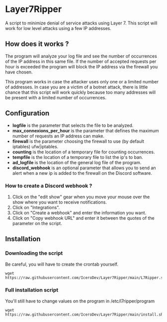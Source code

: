 # Layer7Ripper 
A script to minimize denial of service attacks using Layer 7. This script will work for low level attacks using a few IP addresses.

## How does it works ?
The program will analyze your log file and see the number of occurrences of the IP address in this same file. If the number of accepted requests per hour is exceeded the program will block the IP address via the firewall you have chosen.

This program works in case the attacker uses only one or a limited number of addresses. In case you are a victim of a botnet attack, there is little chance that this script will work quickly because too many addresses will be present with a limited number of occurrences.

## Configuration
- **logfile** is the parameter that selects the file to be analyzed.
- **max_connexions_per_hour** is the parameter that defines the maximum number of requests an IP address can make.
- **firewall** is the parameter choosing the firewall to use (by default iptables) ufw|iptables.
- **counting** is the location of a temporary file for counting occurrences.
- **tempfile** is the location of a temporary file to list the ip's to ban.
- **ad_logfile** is the location of the general log file of the program.
- **discord_webhook** is an optional parameter that allows you to send an alert when a new ip is added to the firewall on the Discord software.

### How to create a Discord webhook ?
1) Click on the "edit show" gear when you move your mouse over the show where you want to receive notifications.
2) Click on "Integrations".
3) Click on "Create a webhook" and enter the information you want.
4) Click on "Copy webhook URL" and enter it between the quotes of the parameter on the script.

## Installation

### Downloading the script
Be careful, you will have to create the crontab yourself.
```
wget https://raw.githubusercontent.com/IceroDev/Layer7Ripper/main/L7Ripper.sh
```
### Full installation script
You'll still have to change values on the program in /etc/l7ripper/program
```
wget https://raw.githubusercontent.com/IceroDev/Layer7Ripper/main/install.sh
```

